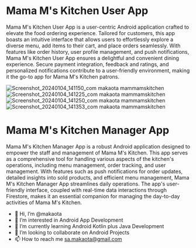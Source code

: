 
# Mama M's Kitchen User App

Mama M's Kitchen User App is a user-centric Android application crafted to elevate the food ordering experience. Tailored for customers, this app boasts an intuitive
interface that allows users to effortlessly explore a diverse menu, add items to their cart, and place orders seamlessly. With features like order history, user profile
management, and push notifications, Mama M's Kitchen User App ensures a delightful and convenient dining experience. Secure payment integration, feedback and ratings, and
personalized notifications contribute to a user-friendly environment, making it the go-to app for Mama M's Kitchen patrons.


![Screenshot_20240104_141150_com makaota mammamskitchen](https://github.com/makaota/makaota/assets/74915165/fb4948e7-6cda-441f-a759-7c6b4f534af0)
![Screenshot_20240104_141225_com makaota mammamskitchen](https://github.com/makaota/makaota/assets/74915165/d7866b19-3417-4f42-b62b-43e0f634ec4c)
![Screenshot_20240104_141250_com makaota mammamskitchen](https://github.com/makaota/makaota/assets/74915165/1a0a4c7f-843e-481f-b8d2-a92504841145)
![Screenshot_20240104_141353_com makaota mammamskitchen](https://github.com/makaota/makaota/assets/74915165/d7397182-d7be-4c85-8eb9-999646d6473b)






# Mama M's Kitchen Manager App

Mama M's Kitchen Manager App is a robust Android application designed to empower the staff and management of Mama M's Kitchen. This app serves as a comprehensive tool for
handling various aspects of the kitchen's operations, including menu management, order tracking, and user management. With features such as push notifications for order
updates, detailed insights into sold products, and efficient menu management, Mama M's Kitchen Manager App streamlines daily operations. The app's user-friendly interface,
coupled with real-time data interactions through Firestore, makes it an essential companion for managing the day-to-day activities of Mama M's Kitchen.

- 👋 Hi, I’m @makaota
- 👀 I’m interested in Android App Development 
- 🌱 I’m currently learning Android Kotlin plus Java Development 
- 💞️ I’m looking to collaborate on Android Projects 
- 📫 How to reach me sa.makaota@gmail.com

<!---
makaota/makaota is a ✨ special ✨ repository because its `README.md` (this file) appears on your GitHub profile.
You can click the Preview link to take a look at your changes.
--->

